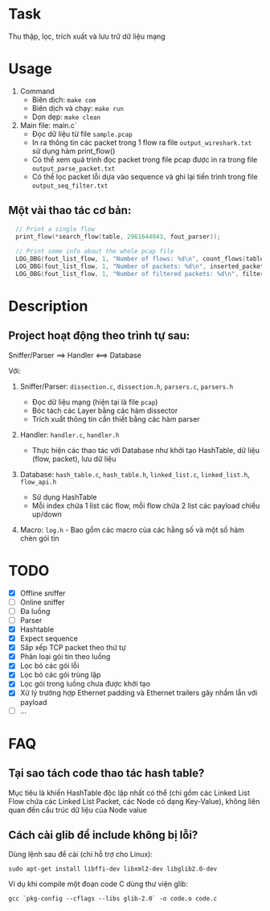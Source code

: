 # Task 
Thu thập, lọc, trích xuất và lưu trữ dữ liệu mạng

# Usage
1. Command
	- Biên dịch: `make com`
	- Biên dịch và chạy: `make run`
	- Dọn dẹp: `make clean`
2. Main file: main.c`
	- Đọc dữ liệu từ file `sample.pcap`
	- In ra thông tin các packet trong 1 flow ra file `output_wireshark.txt` sử dụng hàm print_flow()
	- Có thể xem quá trình đọc packet trong file pcap được in ra trong file `output_parse_packet.txt`
	- Có thể lọc packet lỗi dựa vào sequence và ghi lại tiến trình trong file `output_seq_filter.txt`

## Một vài thao tác cơ bản:
```C
  // Print a single flow
  print_flow(*search_flow(table, 2961644043, fout_parser));
  
  // Print some info about the whole pcap file
  LOG_DBG(fout_list_flow, 1, "Number of flows: %d\n", count_flows(table));
  LOG_DBG(fout_list_flow, 1, "Number of packets: %d\n", inserted_packets);
  LOG_DBG(fout_list_flow, 1, "Number of filtered packets: %d\n", filtered_packets);

```

# Description

## Project hoạt động theo trình tự sau:

Sniffer/Parser ==> Handler <==> Database

Với:
1. Sniffer/Parser: `dissection.c`, `dissection.h`, `parsers.c`, `parsers.h` 
	- Đọc dữ liệu mạng (hiện tại là file `pcap`)
	- Bóc tách các Layer bằng các hàm dissector 
	- Trích xuất thông tin cần thiết  bằng các hàm parser

2. Handler: `handler.c`, `handler.h`
	- Thực hiện các thao tác với Database như khởi tạo HashTable, dữ liệu (flow, packet), lưu dữ liệu

3. Database: `hash_table.c`, `hash_table.h`, `linked_list.c`, `linked_list.h`, `flow_api.h`
	- Sử dụng HashTable
	- Mỗi index chứa 1 list các flow, mỗi flow chứa 2 list các payload chiều up/down
	
4. Macro: `log.h`
        - Bao gồm các macro của các hằng số và một số hàm chèn gói tin

# TODO
- [x] Offline sniffer
- [ ] Online sniffer
- [ ] Đa luồng
- [ ] Parser
- [x] Hashtable
- [x] Expect sequence
- [x] Sắp xếp TCP packet theo thứ tự
- [x] Phân loại gói tin theo luồng
- [x] Lọc bỏ các gói lỗi
- [x] Lọc bỏ các gói trùng lặp 
- [x] Lọc gói trong luồng chưa được khởi tạo
- [x] Xử lý trường hợp Ethernet padding và Ethernet trailers gây nhầm lẫn với payload
- [ ] ... 

# FAQ
## Tại sao tách code thao tác hash table?
Mục tiêu là khiến HashTable độc lập nhất có thể (chỉ gồm các Linked List Flow chứa các Linked List Packet, các Node có dạng Key-Value), không liên quan đến cấu trúc dữ liệu của Node value

## Cách cài glib để include không bị lỗi?
Dùng lệnh sau để cài (chỉ hỗ trợ cho Linux):
```
sudo apt-get install libffi-dev libxml2-dev libglib2.0-dev
```
Ví dụ khi compile một đoạn code C dùng thư viện glib:
```
gcc `pkg-config --cflags --libs glib-2.0` -o code.o code.c
```
